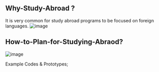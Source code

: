 Why-Study-Abroad ?
---------------------
It is very common for study abroad programs to be focused on foreign languages.
![image](https://github.com/SohelRana-aiub-Pro/Study-Abroad-Preps-Related-Tasks/assets/133596903/05b23b31-43ad-44cd-8738-d8e4690c7c11)

How-to-Plan-for-Studying-Abraod?
-------------------------------


![image](https://github.com/SohelRana-aiub-Pro/Study-Abroad-Preps-Related-Tasks/assets/133596903/acfc761b-e240-419c-8d94-56879a6cadce)

Example Codes & Prototypes;
